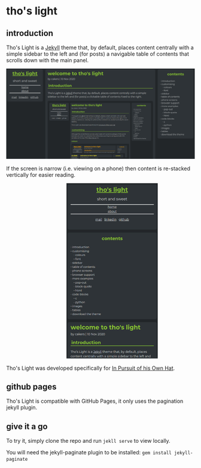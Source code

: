 # tho's light

## introduction

Tho's Light is a [Jekyll](http://jekyllrb.com) theme that, by default, places content centrally with a simple sidebar to the left and (for posts) a navigable table of contents that scrolls down with the main panel.

<img src="site-assets/images/2020-11-10-blog-post-example.png" />

If the screen is narrow (i.e. viewing on a phone) then content is re-stacked vertically for easier reading.

<img src="site-assets/images/2020-11-10-blog-post-example-phone-small.png" style="text-align: center; margin-left: 32%;" />

Tho's Light was developed specifically for [In Pursuit of his Own Hat](https://inpursuitofhisownhat.github.io). 

## github pages

Tho's Light is compatible with GitHub Pages, it only uses the pagination jekyll plugin.

## give it a go

To try it, simply clone the repo and run `jekll serve` to view locally.

You will need the jekyll-paginate plugin to be installed: `gem install jekyll-paginate`

